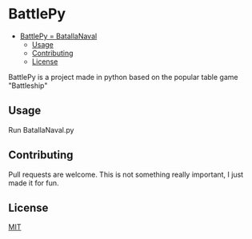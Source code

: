 # BattlePy

<!--toc:start-->
- [BattlePy = BatallaNaval](#battlepy-batallanaval)
  - [Usage](#usage)
  - [Contributing](#contributing)
  - [License](#license)
<!--toc:end-->

BattlePy is a project made in python based on the popular table game "Battleship"

## Usage

Run BatallaNaval.py

## Contributing

Pull requests are welcome. This is not something really important, I just made it for fun.

## License

[MIT](https://choosealicense.com/licenses/mit/)
